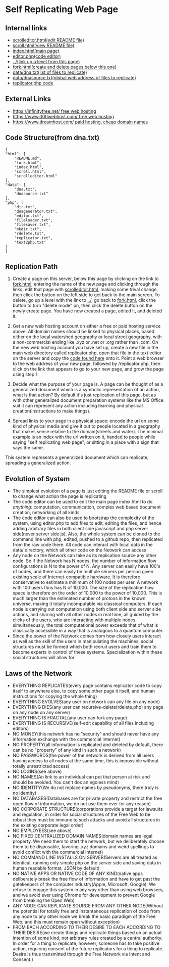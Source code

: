 # Self Replicating Web Page

## Internal links

- [scrolleditor.html(edit README file)](scrolleditor.html)
- [scroll.html(view README file)](scroll.html)
- [index.html(main page)](index.html)
- [editor.php(code editor)](editor.php)
- [../(link up a level from this page)](../)
- [fork.html(create and delete pages below this one)](fork.html)
- [data/dna.txt(list of files to replicate)](data/dna.txt)
- [data/dnasource.txt(global web address of files to replicate)](data/dnasource.txt)
- [replicator.php code](php/replicator.txt)

## External Links

- [https://infinityfree.net/ free web hosting](https://infinityfree.net/)
- [https://www.000webhost.com/ free web hosting](https://www.000webhost.com/)
- [https://www.dreamhost.com/ paid hosting, cheap domain names](https://www.dreamhost.com/)

## Code Structure(from dna.txt)

    {
    "html": [
        "README.md",
        "fork.html",
        "index.html",
        "scroll.html",
        "scrolleditor.html"
    ],
    "data": [
        "dna.txt",
        "dnasource.txt"
    ],
    "php": [
        "dir.txt",
        "dnagenerator.txt",
        "editor.txt",
        "fileloader.txt",
        "filesaver.txt",
        "mkdir.txt",
        "rdelete.txt",
        "replicator.txt",
        "text2php.txt"
    ]
    }

## Replication Path

1. Create a page on this server, below this page by clicking on the link to [fork.html](fork.html), entering the name of the new page and clicking through the links, edit that page with [scrolleditor.html](scrolleditor.html), making some trival change, then click the button on the left side to get back to the main screen.  To delete, go up a level with the link to [../](../), go back to [fork.html](fork.html), click the button to turn "delete mode" on, then click the delete button on the newly create page. You have now created a page, edited it, and deleted it.  

2. Get a new web hosting account on either a free or paid hosting service above.  All domain names should be linked to physical places, based either on the local watershed geography or local street geography, with a non-commercial ending like .xyz or .net or .org rather than .com.  On the new web hosting account you have set up, create a new file in the main web directory called replicator.php, open that file in the text editor on the server and copy the [code found here](php/replicator.txt) onto it.  Point a web browser to the web address of your new page, followed by /replicator.php, then click on the link that appears to go to your new page, and grow the page using step 1.

3. Decide what the purpose of your page is.  A page can be thought of as a generalized document which is a symbolic representation of an action, what is that action?  By default it's just replication of this page, but as with other generalized document preparation systems like the MS Office suit it can represent any action including learning and physical creation(instructions to make things).

4. Spread links to your page in a physical space: encode the url on some kind of physical media and give it out to people located in a geography that makes sense relative to the domain(streets and water).  The minimal example is an index with the url written on it, handed to people while saying "self replicating web page", or sitting in a place with a sign that says the same.

This system represents a generalized document which can replicate, spreading a generalized action.


## Evolution of System

- The simplest evolution of a page is just editing the README file or scroll to change what action the page is replicating
- The code editor can be used to edit the main page index.html to do *anything*: computation, communication, complex web based document creation, networking of all kinds
- The code editor can also be used to bootstrap the complexity of the system, using editor.php to add files to edit, editing the files, and hence adding arbitrary files in both client side javascript and php server side(never server side js). Also, the whole system can be cloned to the command line with php, edited, pushed to a github repo, then replicated from the raw code there.  All code can interact with local data in the data/ directory, which all other code on the Network can access
- Any node on the Network can take as its replication source any other node.  So if the Network has N nodes, the number of information flow configurations is N to the power of N. Any server can easily have 100's of nodes, and there can easily be multiple servers per person given existing scale of Internet-compatible hardware.  It is therefore conservative to estimate a minimum of 100 nodes per user. A network with 100 users thus has N of 10,000.  The size of the replication flow space is therefore on the order of 10,000 to the power of 10,000.  This is much larger than the estimated number of protons in the known universe, making it totally incomputable via classical computers.  If each node is carrying out computation using both client side and server side actions, and sharing with all other nodes in real time, all guided by the clicks of the users, who are interacting with multiple nodes simultaneously, the total computational power exceeds that of what is classically accessible in a way that is analogous to a quantum computer.
- Since the power of the Network comes from how closely users interact as well as the skill of the users in manipulating the machines, social structures must be formed which both recruit users and train them to become experts in control of these systems.  Specialization within these social structures will allow for 

## Laws of the Network

- EVERYTHING REPLICATES(every page contains replicator code to copy itself to anywhere else, to copy some other page it itself, and human instructions for copying the whole thing)
- EVERYTHING EVOLVES(any user on network can any file on any node)
- EVERYTHING DIES(any user can recursive-delete(rdelete.php) any page on any node on any server)
- EVERYTHING IS FRACTAL(any user can fork any page)
- EVERYTHING IS RECURSIVE(self-edit capability of all files including editors)
- NO MONEY(this network has no "security" and should never have any information exchange with the commercial Internet)
- NO PROPERTY(all information is replicated and deleted by default, there can be no "property" of any kind in such a network)
- NO PASSWORDS(the power of the network is derived from all users having access to all nodes at the same time, this is impossible without totally unrestricted access)
- NO LOGINS(see above)
- NO NAMES(An link to an individual can put that person at risk and should be avoided. You can't dox an egoless mind)
- NO IDENTITY(We do not replace names by pseudonyms, there truly is no identity)
- NO DATABASES(Databases are for private property and restrict the free open flow of information, we do not use them ever for any reason)
- NO CORPORATE STRUCTURE(corporations provide a target for lawsuits and regulation, in order for social structures of the Free Web to be robust they must be immune to such attacks and avoid all structures in the existing corporate legal order)
- NO EMPLOYEES(see above)
- NO FIXED CENTRALIZED DOMAIN NAMES(domain names are legal property.  We need them to start the network, but we deliberately choose them to be disposable, favoring .xyz domains and weird spellings to avoid conflict with the commercial Internet)
- NO COMMAND LINE INSTALLS ON SERVER(Servers are all treated as identical, running only simple php on the server side and saving data in human readable format, JSON by default)
- NO NATIVE APPS OR NATIVE CODE OF ANY KIND(native apps deliberately break the free flow of information and have to get past the gatekeepers of the computer industry(Apple, Microsoft, Google). We refuse to engage this system in any way other than using web browsers, and we avoid ever using Chrome for development to prevent Google from breaking the Open Web)
- ANY NODE CAN REPLICATE SOURCE FROM ANY OTHER NODE(Without the potential for totally free and instantaneous replication of code from any node to any other node we break the basic paradigm of the Free Web, and this must remain open without exception)
- FROM EACH ACCORDING TO THEIR DESIRE TO EACH ACCORDING TO THEIR DESIRE(we create things and replicate things based on an actual intention of some kind, not arbitrary rules created by a central authority.  In order for a thing to replicate, however, someone has to take positive action, requiring consent of the future replicators for a thing to replicate.  Desire is thus transmitted through the Free Network via Intent and Consent.)




